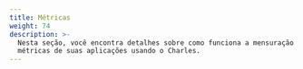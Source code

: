 ```yaml
---
title: Métricas
weight: 74
description: >-
  Nesta seção, você encontra detalhes sobre como funciona a mensuração de
  métricas de suas aplicações usando o Charles.
---
```


